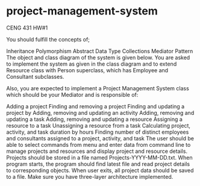 # project-management-system
CENG 431 HW#1

You should fulfill the concepts of;

Inheritance
Polymorphism
Abstract Data Type
Collections
Mediator Pattern
The object and class diagram of the system is given below. You are asked to implement the system as
given in the class diagram and to extend Resource class with Person superclass, which has Employee
and Consultant subclasses.

Also, you are expected to implement a Project Management System class which should be your
Mediator and is responsible of:

Adding a project
Finding and removing a project
Finding and updating a project by
Adding, removing and updating an activity
Adding, removing and updating a task
Adding, removing and updating a resource
Assigning a resource to a task
Unassigning a resource from a task
Calculating project, activity, and task duration by hours
Finding number of distinct employees and consultants assigned to a project, activity, and task
The user should be able to select commands from menu and enter data from command line to
manage projects and resources and display project and resource details. Projects should be stored in
a file named Projects-YYYY-MM-DD.txt. When program starts, the program should find latest file and
read project details to corresponding objects. When user exits, all project data should be saved to a
file. Make sure you have three-layer architecture implemented.
